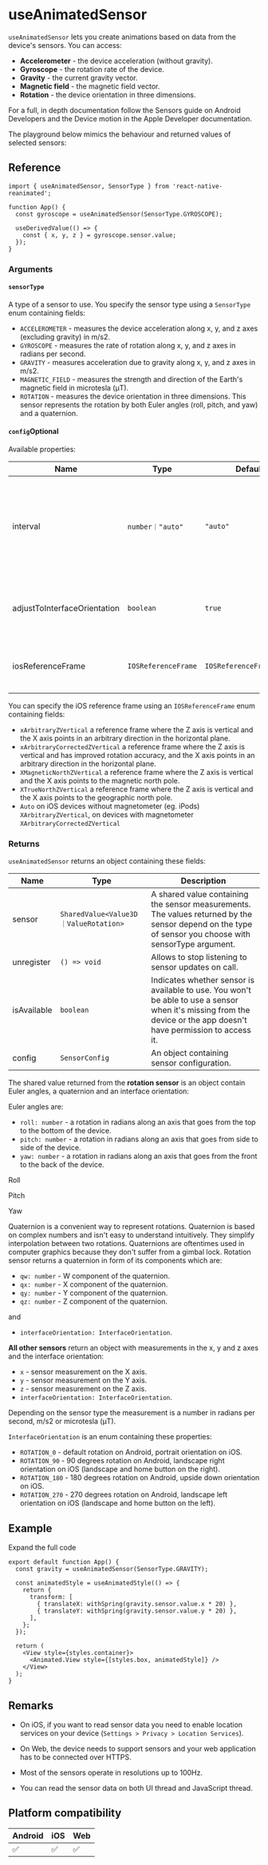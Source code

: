 # useAnimatedSensor

`useAnimatedSensor` lets you create animations based on data from the device's sensors. You can access:

* **Accelerometer** - the device acceleration (without gravity).
* **Gyroscope** - the rotation rate of the device.
* **Gravity** - the current gravity vector.
* **Magnetic field** - the magnetic field vector.
* **Rotation** - the device orientation in three dimensions.

For a full, in depth documentation follow the Sensors guide on Android Developers and the Device motion in the Apple Developer documentation.

The playground below mimics the behaviour and returned values of selected sensors:

## Reference

```
import { useAnimatedSensor, SensorType } from 'react-native-reanimated';

function App() {
  const gyroscope = useAnimatedSensor(SensorType.GYROSCOPE);

  useDerivedValue(() => {
    const { x, y, z } = gyroscope.sensor.value;
  });
}
```

### Arguments

#### `sensorType`

A type of a sensor to use. You specify the sensor type using a `SensorType` enum containing fields:

* `ACCELEROMETER` - measures the device acceleration along x, y, and z axes (excluding gravity) in m/s2.
* `GYROSCOPE` - measures the rate of rotation along x, y, and z axes in radians per second.
* `GRAVITY` - measures acceleration due to gravity along x, y, and z axes in m/s2.
* `MAGNETIC_FIELD` - measures the strength and direction of the Earth's magnetic field in microtesla (μT).
* `ROTATION` - measures the device orientation in three dimensions. This sensor represents the rotation by both Euler angles (roll, pitch, and yaw) and a quaternion.

#### `config`Optional

Available properties:

|Name|Type|Default|Description|
|-|-|-|-|
|interval|`number｜"auto"`|`"auto"`|Time in milliseconds between sensor readings. `"auto"` matches the device's screen refresh rate.|
|adjustToInterfaceOrientation|`boolean`|`true`|Whether to adjust measurements to the current interface orientation.|
|iosReferenceFrame|`IOSReferenceFrame`|`IOSReferenceFrame.Auto`|The frame of reference for device's sensors on iOS.|

You can specify the iOS reference frame using an `IOSReferenceFrame` enum containing fields:

* `xArbitraryZVertical` a reference frame where the Z axis is vertical and the X axis points in an arbitrary direction in the horizontal plane.
* `xArbitraryCorrectedZVertical` a reference frame where the Z axis is vertical and has improved rotation accuracy, and the X axis points in an arbitrary direction in the horizontal plane.
* `XMagneticNorthZVertical` a reference frame where the Z axis is vertical and the X axis points to the magnetic north pole.
* `XTrueNorthZVertical` a reference frame where the Z axis is vertical and the X axis points to the geographic north pole.
* `Auto` on iOS devices without magnetometer (eg. iPods) `XArbitraryZVertical`, on devices with magnetometer `XArbitraryCorrectedZVertical`

### Returns

`useAnimatedSensor` returns an object containing these fields:

|Name|Type|Description|
|-|-|-|
|sensor|`SharedValue<Value3D｜ValueRotation>`|A shared value containing the sensor measurements. The values returned by the sensor depend on the type of sensor you choose with sensorType argument.|
|unregister|`() => void`|Allows to stop listening to sensor updates on call.|
|isAvailable|`boolean`|Indicates whether sensor is available to use. You won't be able to use a sensor when it's missing from the device or the app doesn't have permission to access it.|
|config|`SensorConfig`|An object containing sensor configuration.|

The shared value returned from the **rotation sensor** is an object contain Euler angles, a quaternion and an interface orientation:

Euler angles are:

* `roll: number` - a rotation in radians along an axis that goes from the top to the bottom of the device.
* `pitch: number` - a rotation in radians along an axis that goes from side to side of the device.
* `yaw: number` - a rotation in radians along an axis that goes from the front to the back of the device.

Roll

Pitch

Yaw

Quaternion is a convenient way to represent rotations. Quaternion is based on complex numbers and isn't easy to understand intuitively. They simplify interpolation between two rotations. Quaternions are oftentimes used in computer graphics because they don't suffer from a gimbal lock. Rotation sensor returns a quaternion in form of its components which are:

* `qw: number` - W component of the quaternion.
* `qx: number` - X component of the quaternion.
* `qy: number` - Y component of the quaternion.
* `qz: number` - Z component of the quaternion.

and

* `interfaceOrientation: InterfaceOrientation`.

**All other sensors** return an object with measurements in the x, y and z axes and the interface orientation:

* `x` - sensor measurement on the X axis.
* `y` - sensor measurement on the Y axis.
* `z` - sensor measurement on the Z axis.
* `interfaceOrientation: InterfaceOrientation`.

Depending on the sensor type the measurement is a number in radians per second, m/s2 or microtesla (μT).

`InterfaceOrientation` is an enum containing these properties:

* `ROTATION_0` - default rotation on Android, portrait orientation on iOS.
* `ROTATION_90` - 90 degrees rotation on Android, landscape right orientation on iOS (landscape and home button on the right).
* `ROTATION_180` - 180 degrees rotation on Android, upside down orientation on iOS.
* `ROTATION_270` - 270 degrees rotation on Android, landscape left orientation on iOS (landscape and home button on the left).

## Example

Expand the full code

```
export default function App() {
  const gravity = useAnimatedSensor(SensorType.GRAVITY);

  const animatedStyle = useAnimatedStyle(() => {
    return {
      transform: [
        { translateX: withSpring(gravity.sensor.value.x * 20) },
        { translateY: withSpring(gravity.sensor.value.y * 20) },
      ],
    };
  });

  return (
    <View style={styles.container}>
      <Animated.View style={[styles.box, animatedStyle]} />
    </View>
  );
}
```

## Remarks

* On iOS, if you want to read sensor data you need to enable location services on your device (`Settings > Privacy > Location Services`).

* On Web, the device needs to support sensors and your web application has to be connected over HTTPS.

* Most of the sensors operate in resolutions up to 100Hz.

* You can read the sensor data on both UI thread and JavaScript thread.

## Platform compatibility

|Android|iOS|Web|
|-|-|-|
|✅|✅|✅|
